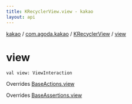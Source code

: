 ```yaml
---
title: KRecyclerView.view - kakao
layout: api
---
```


<div class='api-docs-breadcrumbs'><a href="../../index.html">kakao</a> / <a href="../index.html">com.agoda.kakao</a> / <a href="index.html">KRecyclerView</a> / <a href=".">view</a></div>

# view

<div class="signature"><code><span class="keyword">val </span><span class="identifier">view</span><span class="symbol">: </span><span class="identifier">ViewInteraction</span></code></div>

Overrides <a href="../-base-actions/view.html">BaseActions.view</a>

Overrides <a href="../-base-assertions/view.html">BaseAssertions.view</a>

